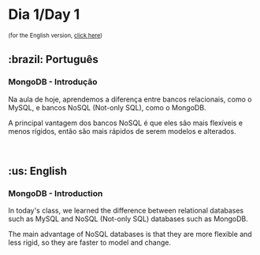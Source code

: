 # Dia 1/Day 1

<small>(for the English version, <a href="#en">click here</a>)</small>

<h2>:brazil: Português</h2>
<h3>MongoDB - Introdução</h3>
<p>Na aula de hoje, aprendemos a diferença entre bancos relacionais, como o MySQL, e bancos NoSQL (Not-only SQL), como o MongoDB.</p>
<p>A principal vantagem dos bancos NoSQL é que eles são mais flexíveis e menos rígidos, então são mais rápidos de serem modelos e alterados.</p>
<br>

<h2 id="en">:us: English</h2>
<h3>MongoDB - Introduction</h3>
<p>In today's class, we learned the difference between relational databases such as MySQL and NoSQL (Not-only SQL) databases such as MongoDB.</p>
<p>The main advantage of NoSQL databases is that they are more flexible and less rigid, so they are faster to model and change.</p>
